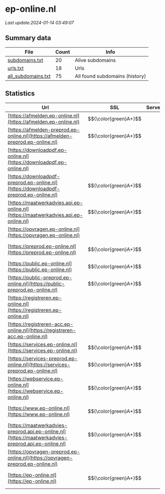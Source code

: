# ep-online.nl
*Last update:2024-01-14 03:49:07*
## Summary data
| File       | Count | Info |
|------------|-------|------|
|[subdomains.txt](/data/ep-online/subdomains.txt)|20|Alive subdomains|
|[urls.txt](/data/ep-online/urls.txt)|18|Urls|
|[all_subdomains.txt](/data/ep-online/all_subdomains.txt)|75|All found subdomains (history)|
## Statistics
| Url | SSL | Server | Cookie | HSTS | CSP | XFO | XXP | RP | Tech |
|------------|-------|------|------|------|------|------|------|------|------|
|[https://afmelden.ep-online.nl](https://afmelden.ep-online.nl)| $${\color{green}A+}$$ | | |:white_check_mark: | | | |:white_check_mark: |HSTS|
|[https://afmelden-preprod.ep-online.nl](https://afmelden-preprod.ep-online.nl)| $${\color{green}A+}$$ | |:warning: |:white_check_mark: | | | |:white_check_mark: |HSTS|
|[https://downloadpdf.ep-online.nl](https://downloadpdf.ep-online.nl)| | | | | | | |:white_check_mark: |HSTS|
|[https://downloadpdf-preprod.ep-online.nl](https://downloadpdf-preprod.ep-online.nl)| $${\color{green}A+}$$ | |:warning: |:white_check_mark: |:white_check_mark: |:white_check_mark: |:white_check_mark: |HSTS|
|[https://maatwerkadvies.api.ep-online.nl](https://maatwerkadvies.api.ep-online.nl)| $${\color{green}A+}$$ | |:warning: |:white_check_mark: | | | |:white_check_mark: |HSTS|
|[https://opvragen.ep-online.nl](https://opvragen.ep-online.nl)| | | | | | | |:white_check_mark: |HSTS|
|[https://preprod.ep-online.nl](https://preprod.ep-online.nl)| $${\color{green}A+}$$ | |:warning: |:white_check_mark: |:white_check_mark: |:white_check_mark: |:white_check_mark: |Bootstrap HSTS Micro...|
|[https://public.ep-online.nl](https://public.ep-online.nl)| $${\color{green}A+}$$ | |:warning: |:white_check_mark: | | | |:white_check_mark: |HSTS|
|[https://public-preprod.ep-online.nl](https://public-preprod.ep-online.nl)| $${\color{green}A+}$$ | |:warning: |:white_check_mark: | | | |:white_check_mark: |HSTS|
|[https://registreren.ep-online.nl](https://registreren.ep-online.nl)| | | | | | | |:white_check_mark: |HSTS|
|[https://registreren-acc.ep-online.nl](https://registreren-acc.ep-online.nl)| | | | | | | |:white_check_mark: |HSTS|
|[https://services.ep-online.nl](https://services.ep-online.nl)| $${\color{green}A+}$$ | | |:white_check_mark: | | | |:white_check_mark: |HSTS|
|[https://services-preprod.ep-online.nl](https://services-preprod.ep-online.nl)| $${\color{green}A+}$$ | |:warning: |:white_check_mark: | | | |:white_check_mark: |HSTS|
|[https://webservice.ep-online.nl](https://webservice.ep-online.nl)| $${\color{green}A+}$$ | | |:white_check_mark: | | | |:white_check_mark: |HSTS|
|[https://www.ep-online.nl](https://www.ep-online.nl)| $${\color{green}A+}$$ | |:warning: |:white_check_mark: |:white_check_mark: |:white_check_mark: |:white_check_mark: |Bootstrap HSTS Micro...|
|[https://maatwerkadvies-preprod.api.ep-online.nl](https://maatwerkadvies-preprod.api.ep-online.nl)| $${\color{green}A+}$$ | |:warning: |:white_check_mark: | | | |:white_check_mark: |HSTS|
|[https://opvragen-preprod.ep-online.nl](https://opvragen-preprod.ep-online.nl)| | | | | | | |:white_check_mark: |HSTS|
|[https://ep-online.nl](https://ep-online.nl)| $${\color{green}A+}$$ | |:warning: |:white_check_mark: |:white_check_mark: |:white_check_mark: |:white_check_mark: |Bootstrap HSTS Micro...|